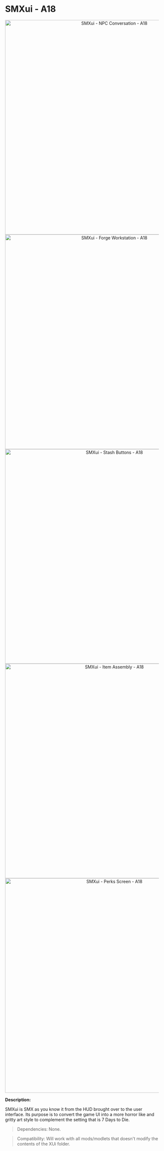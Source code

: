 # SMXui - A18

<p align="center">
  <img src="https://i.imgur.com/F5FgOYM.jpg" width="700" title="SMXui - NPC Conversation - A18">
  <img src="https://i.imgur.com/7u4ybzC.jpg" width="700" title="SMXui - Forge Workstation - A18">
  <img src="https://i.imgur.com/Q2pkjXP.jpg" width="700" title="SMXui - Stash Buttons - A18">
  <img src="https://i.imgur.com/F0sM9Fb.jpg" width="700" title="SMXui - Item Assembly - A18">
  <img src="https://i.imgur.com/pgNHPRz.jpg" width="700" title="SMXui - Perks Screen - A18">
</p>

**Description:**

SMXui is SMX as you know it from the HUD brought over to the user interface. Its purpose is to convert the game UI into a more horror like and gritty art style to complement the setting that is 7 Days to Die.


> Dependencies: None.

> Compatibility: Will work with all mods/modlets that doesn't modify the contents of the XUi folder.

